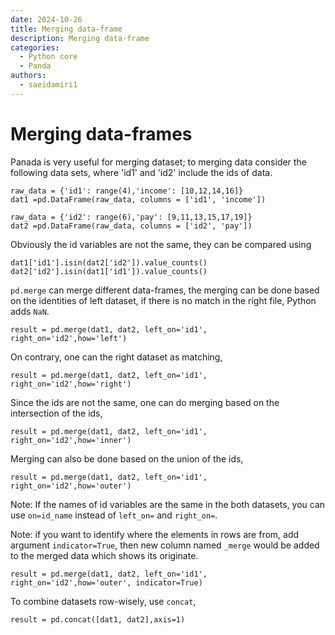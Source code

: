 ```yaml
---
date: 2024-10-26
title: Merging data-frame 
description: Merging data-frame
categories:
  - Python core
  - Panda
authors:
  - saeidamiri1
---
```


# Merging data-frames
Panada is very useful for merging dataset; to merging data consider the following data sets, where 'id1' and 'id2' include the ids of data.

<!-- more -->

```
raw_data = {'id1': range(4),'income': [10,12,14,16]}
dat1 =pd.DataFrame(raw_data, columns = ['id1', 'income'])

raw_data = {'id2': range(6),'pay': [9,11,13,15,17,19]}
dat2 =pd.DataFrame(raw_data, columns = ['id2', 'pay'])
```

Obviously the id variables are not the same, they can be
compared using

```
dat1['id1'].isin(dat2['id2']).value_counts()
dat2['id2'].isin(dat1['id1']).value_counts()
```

`pd.merge` can merge different data-frames, the merging can be done based on the identities of left dataset, if there is no match in the right file, Python adds `NaN`.

```
result = pd.merge(dat1, dat2, left_on='id1', right_on='id2',how='left')
```
On contrary, one can the right dataset as matching,

```
result = pd.merge(dat1, dat2, left_on='id1', right_on='id2',how='right')
```

Since the ids are not the same, one can do merging based on the
intersection of the ids,

```
result = pd.merge(dat1, dat2, left_on='id1', right_on='id2',how='inner')
```

Merging can also be done based on the union of the ids,

```
result = pd.merge(dat1, dat2, left_on='id1', right_on='id2',how='outer')
```

Note: If the names of id variables are the same in the both datasets, you can use ```on=id_name``` instead of ```left_on=``` and ```right_on=```.

Note: if you want to identify where the elements in rows are from, add  argument ```indicator=True```, then new column named `_merge` would be added to the merged data which shows its originate.

```
result = pd.merge(dat1, dat2, left_on='id1', right_on='id2',how='outer', indicator=True)
```

To combine datasets row-wisely, use `concat`,
```
result = pd.concat([dat1, dat2],axis=1)
```